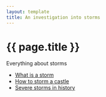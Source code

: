 ```yaml
---
layout: template
title: An investigation into storms
---
```


# {{ page.title }}

Everything about storms

-  [What is a storm](topics/storm_concept.md)
-  [How to storm a castle](topics/storm_task.md)
-  [Severe storms in history](topics/storm_reference.md)

